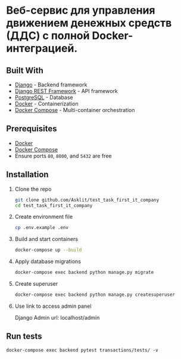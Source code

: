 # Веб-сервис для управления движением денежных средств (ДДС) с полной Docker-интеграцией.

## Built With

- [Django](https://www.djangoproject.com/) - Backend framework
- [Django REST Framework](https://www.django-rest-framework.org/) - API framework
- [PostgreSQL](https://www.postgresql.org/) - Database
- [Docker](https://www.docker.com/) - Containerization
- [Docker Compose](https://docs.docker.com/compose/) - Multi-container orchestration

## Prerequisites

- [Docker](https://www.docker.com/get-started)
- [Docker Compose](https://docs.docker.com/compose/install/)
- Ensure ports `80`, `8000`, and `5432` are free

## Installation

1. Clone the repo
   ```bash
   git clone github.com/Asklit/test_task_first_it_company
   cd test_task_first_it_company
   ```
2. Create environment file
   ```bash
   cp .env.example .env
   ```
3. Build and start containers
   ```bash
   docker-compose up --build
   ```
4. Apply database migrations
   ```bash
   docker-compose exec backend python manage.py migrate
   ```
5. Create superuser
   
   ```bash
   docker-compose exec backend python manage.py createsuperuser
   ```
6. Use link to access admin panel
   
     Django Admin url: localhost/admin


## Run tests

   ``` 
   docker-compose exec backend pytest transactions/tests/ -v 
   ```
